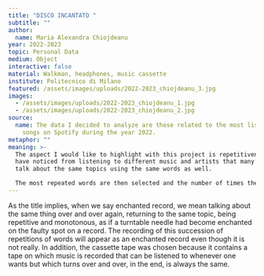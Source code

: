 ```yaml
---
title: "DISCO INCANTATO "
subtitle: ""
author:
  name: Maria Alexandra Chiojdeanu
year: 2022-2023
topic: Personal Data
medium: Object
interactive: false
material: Walkman, headphones, music cassette
institute: Politecnico di Milano
featured: /assets/images/uploads/2022-2023_chiojdeanu_3.jpg
images:
  - /assets/images/uploads/2022-2023_chiojdeanu_1.jpg
  - /assets/images/uploads/2022-2023_chiojdeanu_2.jpg
source:
  name: The data I decided to analyze are those related to the most listened to
    songs on Spotify during the year 2022.
metaphor: ""
meaning: >-
  The aspect I would like to highlight with this project is repetitiveness: I
  have noticed from listening to different music and artists that many people
  talk about the same topics using the same words as well. 

  The most repeated words are then selected and the number of times they are repeated is transcribed, obtaining a list that makes up the lyrics.
---
```

As the title implies, when we say enchanted record, we mean talking about the same thing over and over again, returning to the same topic, being repetitive and monotonous, as if a turntable needle had become enchanted on the faulty spot on a record. The recording of this succession of repetitions of words will appear as an enchanted record even though it is not really. In addition, the cassette tape was chosen because it contains a tape on which music is recorded that can be listened to whenever one wants but which turns over and over, in the end, is always the same. 